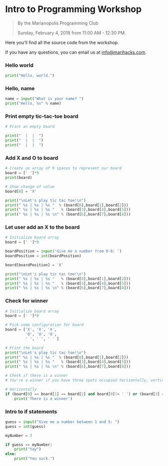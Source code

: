 # Intro to Programming Workshop
> By the Marianopolis Programming Club
>
> Sunday, February 4, 2018 from 11:00 AM - 12:30 PM.

Here you'll find all the source code from the workshop.

If you have any questions, you can email us at info@marihacks.com.

### Hello world
```python
print("Hello, world.")
```

### Hello, name
```python
name = input("What is your name? ")
print("Hello, %s" % name)
```

### Print empty tic-tac-toe board
```python
# Print an empty board

print("  |  |  ")
print("  |  |  ")
print("  |  |  ")
```
### Add X and O to board
```python
# Create an array of 9 spaces to represent our board
board = [' ']*9
print(board)

# Show change of value
board[0] = 'X'

print("\nLet's play tic tac toe!\n")
print(" %s | %s | %s "  % (board[0],board[1],board[2]))
print(" %s | %s | %s "   % (board[3],board[4],board[5]))
print(" %s | %s | %s \n" % (board[6],board[7],board[8]))
```
### Let user add an X to the board
```python
# Initialize board array
board = [' ']*9

boardPosition = input('Give me a number from 0-8: ')
boardPosition = int(boardPosition)

board[boardPosition] = 'X'

print("\nLet's play tic tac toe!\n")
print(" %s | %s | %s "   % (board[0],board[1],board[2]))
print(" %s | %s | %s "   % (board[3],board[4],board[5]))
print(" %s | %s | %s \n" % (board[6],board[7],board[8]))
```

### Check for winner
```python
# Initialize board array
board = [' ']*9

# Pick some configuration for board
board = ['X', 'X', 'X',
		 'O', 'O', 'O',
		 ' ', ' ', ' ' ]

# Print the board
print("\nLet's play tic tac toe!\n")
print(" %s | %s | %s "  % (board[0],board[1],board[2]))
print(" %s | %s | %s "   % (board[3],board[4],board[5]))
print(" %s | %s | %s \n" % (board[6],board[7],board[8]))

# Check if there is a winner
# You're a winner if you have three spots occupied horizontally, vertically, or diagonally

# Horizontally
if (board[0] == board[1] == board[2] and board[0]!= ' ') or (board[3] == board[4] == board[5] and board[3]!=' ') or (board[6] == board[7] == board[8] and board[0]!=' '):
	print('There is a winner')
```

### Intro to if statements
```python
guess = input("Give me a number between 1 and 5: ")
guess = int(guess)

myNumber = 3

if guess == myNumber:
	print("Yay")
else:
	print("You suck.")
```
